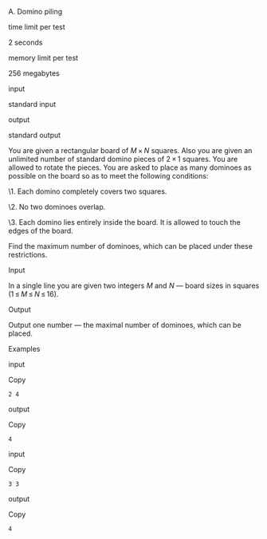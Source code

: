 A. Domino piling

time limit per test

2 seconds

memory limit per test

256 megabytes

input

standard input

output

standard output

You are given a rectangular board of *M* × *N* squares. Also you are given an unlimited number of standard domino pieces of 2 × 1 squares. You are allowed to rotate the pieces. You are asked to place as many dominoes as possible on the board so as to meet the following conditions:

\1. Each domino completely covers two squares.

\2. No two dominoes overlap.

\3. Each domino lies entirely inside the board. It is allowed to touch the edges of the board.

Find the maximum number of dominoes, which can be placed under these restrictions.

Input

In a single line you are given two integers *M* and *N* — board sizes in squares (1 ≤ *M* ≤ *N* ≤ 16).

Output

Output one number — the maximal number of dominoes, which can be placed.

Examples

input

Copy

```
2 4
```

output

Copy

```
4
```

input

Copy

```
3 3
```

output

Copy

```
4
```